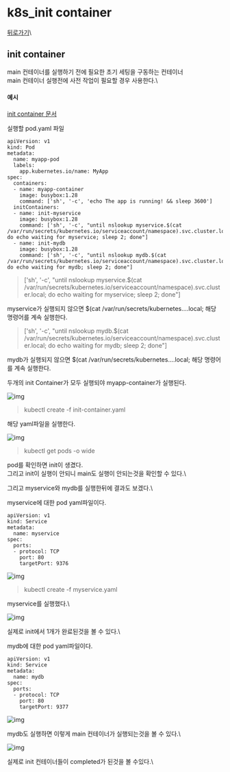 # k8s\_init container

[뒤로가기](../)\


## init container

main 컨테이너를 실행하기 전에 필요한 초기 세팅을 구동하는 컨테이너\
main 컨테이너 실행전에 사전 작업이 필요할 경우 사용한다.\


#### 예시

[init container 문서](https://kubernetes.io/ko/docs/concepts/workloads/pods/init-containers/)

실행할 pod.yaml 파일

```
apiVersion: v1
kind: Pod
metadata:
  name: myapp-pod
  labels:
    app.kubernetes.io/name: MyApp
spec:
  containers:
  - name: myapp-container
    image: busybox:1.28
    command: ['sh', '-c', 'echo The app is running! && sleep 3600']
  initContainers:
  - name: init-myservice
    image: busybox:1.28
    command: ['sh', '-c', "until nslookup myservice.$(cat /var/run/secrets/kubernetes.io/serviceaccount/namespace).svc.cluster.local; do echo waiting for myservice; sleep 2; done"]
  - name: init-mydb
    image: busybox:1.28
    command: ['sh', '-c', "until nslookup mydb.$(cat /var/run/secrets/kubernetes.io/serviceaccount/namespace).svc.cluster.local; do echo waiting for mydb; sleep 2; done"]
```

> \['sh', '-c', "until nslookup myservice.$(cat /var/run/secrets/kubernetes.io/serviceaccount/namespace).svc.cluster.local; do echo waiting for myservice; sleep 2; done"]

myservice가 실행되지 않으면 $(cat /var/run/secrets/kubernetes....local; 해당 명령어를 계속 실행한다.

> \['sh', '-c', "until nslookup mydb.$(cat /var/run/secrets/kubernetes.io/serviceaccount/namespace).svc.cluster.local; do echo waiting for mydb; sleep 2; done"]

mydb가 실행되지 않으면 $(cat /var/run/secrets/kubernetes....local; 해당 명령어를 계속 실행한다.

두개의 init Container가 모두 실행되야 myapp-container가 실행된다.

![img](../Data/Img/k8s\_init\_container1.png)

> kubectl create -f init-container.yaml

해당 yaml파일을 실행한다.

![img](../Data/Img/k8s\_init\_container2.png)

> kubectl get pods -o wide

pod를 확인하면 init이 생겼다.\
그리고 init이 실행이 안되니 main도 실행이 안되는것을 확인할 수 있다.\


그리고 myservice와 mydb를 실행한뒤에 결과도 보겠다.\


myservice에 대한 pod yaml파일이다.

```
apiVersion: v1
kind: Service
metadata:
  name: myservice
spec:
  ports:
  - protocol: TCP
    port: 80
    targetPort: 9376
```

![img](../Data/Img/k8s\_init\_container3.png)

> kubectl create -f myservice.yaml

myservice를 실행했다.\


![img](../Data/Img/k8s\_init\_container4.png)

실제로 init에서 1개가 완료된것을 볼 수 있다.\


mydb에 대한 pod yaml파일이다.

```
apiVersion: v1
kind: Service
metadata:
  name: mydb
spec:
  ports:
  - protocol: TCP
    port: 80
    targetPort: 9377
```

![img](../Data/Img/k8s\_init\_container5.png)

mydb도 실행하면 이렇게 main 컨테이너가 실행되는것을 볼 수 있다.\


![img](../Data/Img/k8s\_init\_container6.png)

실제로 init 컨테이너들이 completed가 된것을 볼 수있다.\
